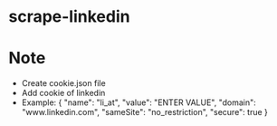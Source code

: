 # scrape-linkedin

# Note
<ul>
  <li>Create cookie.json file</li>
  <li>Add cookie of linkedin</li>
  <li>Example: 
       {
          "name": "li_at",
          "value": "ENTER VALUE",
          "domain": "www.linkedin.com",
          "sameSite": "no_restriction",
          "secure": true
      }
  </li>
</ul>
